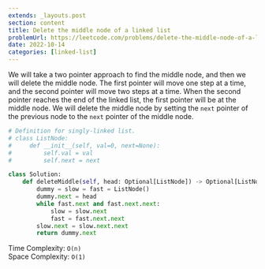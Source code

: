 ```yaml
---
extends: _layouts.post
section: content
title: Delete the middle node of a linked list
problemUrl: https://leetcode.com/problems/delete-the-middle-node-of-a-linked-list/
date: 2022-10-14
categories: [linked-list]
---
```


We will take a two pointer approach to find the middle node, and then we will delete the middle node. The first pointer will move one step at a time, and the second pointer will move two steps at a time. When the second pointer reaches the end of the linked list, the first pointer will be at the middle node. We will delete the middle node by setting the `next` pointer of the previous node to the `next` pointer of the middle node.

```python
# Definition for singly-linked list.
# class ListNode:
#     def __init__(self, val=0, next=None):
#         self.val = val
#         self.next = next

class Solution:
    def deleteMiddle(self, head: Optional[ListNode]) -> Optional[ListNode]:
        dummy = slow = fast = ListNode()
        dummy.next = head
        while fast.next and fast.next.next:
            slow = slow.next
            fast = fast.next.next
        slow.next = slow.next.next    
        return dummy.next
```

Time Complexity: `O(n)` <br/>
Space Complexity: `O(1)`